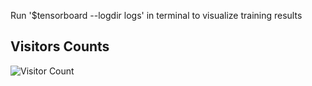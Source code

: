 Run '$tensorboard --logdir logs' in terminal to visualize training results

## Visitors Counts

![Visitor Count](https://profile-counter.glitch.me/stick_breaking_vae/count.svg)
